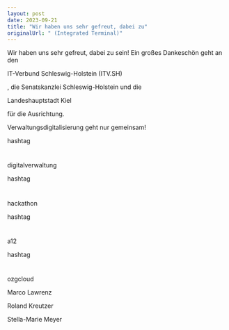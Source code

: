 ```yaml
---
layout: post
date: 2023-09-21
title: "Wir haben uns sehr gefreut, dabei zu"
originalUrl: " (Integrated Terminal)"
---
```


Wir haben uns sehr gefreut, dabei zu sein! Ein großes Dankeschön geht an den

IT-Verbund Schleswig-Holstein (ITV.SH)

, die Senatskanzlei Schleswig-Holstein und die

Landeshauptstadt Kiel

für die Ausrichtung.

Verwaltungsdigitalisierung geht nur gemeinsam!

hashtag

#

digitalverwaltung

hashtag

#

hackathon

hashtag

#

a12

hashtag

#

ozgcloud

Marco Lawrenz

Roland Kreutzer

Stella-Marie Meyer